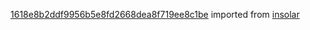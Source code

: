 [1618e8b2ddf9956b5e8fd2668dea8f719ee8c1be](https://github.com/insolar/insolar/commit/1618e8b2ddf9956b5e8fd2668dea8f719ee8c1be) imported from [insolar](https://github.com/insolar/insolar)
